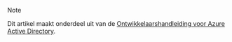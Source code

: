 > [!NOTE]
> Dit artikel maakt onderdeel uit van de [Ontwikkelaarshandleiding voor Azure Active Directory](../articles/active-directory/develop/active-directory-developers-guide.md).
>
>
